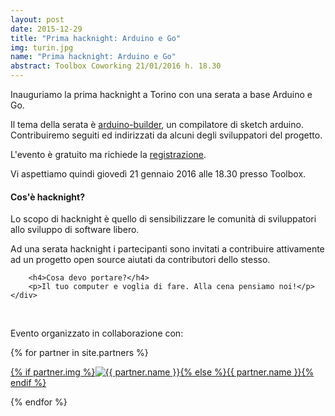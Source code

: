 ```yaml
---
layout: post
date: 2015-12-29
title: "Prima hacknight: Arduino e Go"
img: turin.jpg
name: "Prima hacknight: Arduino e Go"
abstract: Toolbox Coworking 21/01/2016 h. 18.30
---
```


<div class="row">
    <div class="col-lg-12">
        <p>Inauguriamo la prima hacknight a Torino con una serata a base Arduino e Go.
        <p>Il tema della serata è <a target="_blank" href="https://github.com/arduino/arduino-builder">arduino-builder</a>, un compilatore di sketch arduino. Contribuiremo seguiti ed indirizzati da alcuni degli sviluppatori del progetto.</p>
        <p>L'evento è gratuito ma richiede la <a target="_blank" href="https://www.eventbrite.com/e/biglietti-torino-hacknight-20142558936">registrazione</a>.</p>
        <p>Vi aspettiamo quindi giovedì 21 gennaio 2016 alle 18.30 presso Toolbox.</p>
    </div>
</div>

<div class="row">
    <div class="col-lg-12">
        <h4>Cos'è hacknight?</h4>
        <p>Lo scopo di hacknight è quello di sensibilizzare le comunità di sviluppatori allo sviluppo di software libero.</p>
        <p>Ad una serata hacknight i partecipanti sono invitati a contribuire attivamente ad un progetto open source aiutati da contributori dello stesso.</p>

        <h4>Cosa devo portare?</h4>
        <p>Il tuo computer e voglia di fare. Alla cena pensiamo noi!</p>
    </div>
</div>

<div class="row">
    <div class="col-lg-12">
        <p><br></p>
        <p>Evento organizzato in collaborazione con:</p>
        {% for partner in site.partners %}
            <p><a href="{{ partner.url }}" target="_blank">{% if partner.img %}<img src="{{ partner.img }}" alt="{{ partner.name }}">{% else %}{{ partner.name }}{% endif %}</a></p>
        {% endfor %}
    </div>
</div>
